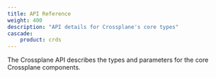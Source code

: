 ```yaml
---
title: API Reference
weight: 400
description: "API details for Crossplane's core types"
cascade: 
    product: crds
---
```


The Crossplane API describes the types and parameters for the core Crossplane 
components. 

